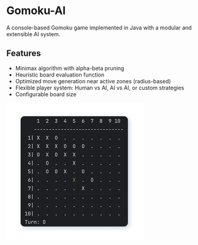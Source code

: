 # Gomoku-AI

A console-based Gomoku game implemented in Java with a modular and extensible AI system.

## Features

- Minimax algorithm with alpha-beta pruning
- Heuristic board evaluation function
- Optimized move generation near active zones (radius-based)
- Flexible player system: Human vs AI, AI vs AI, or custom strategies
- Configurable board size

<img src="src/img/screen.png">